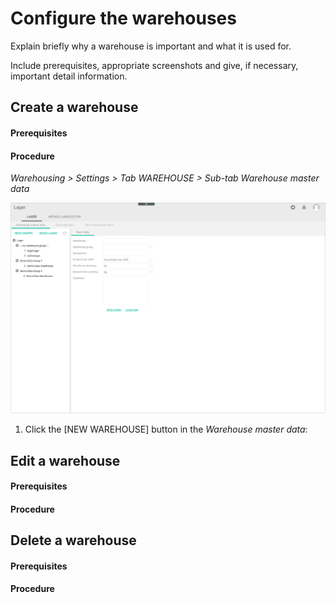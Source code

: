 # Configure the warehouses




Explain briefly why a warehouse is important and what it is used for.

Include prerequisites, appropriate screenshots and give, if necessary, important detail information.


## Create a warehouse

#### Prerequisites


#### Procedure

*Warehousing > Settings > Tab WAREHOUSE > Sub-tab Warehouse master data*

![Warehouse master data](../../Assets/Screenshots/RetailSuiteWarehousing/Settings/Warehouse/WarehouseMasterData/WarehouseBasicData.png "[Warehouse master data]")

1. Click the [NEW WAREHOUSE] button in the *Warehouse master data*:



## Edit a warehouse

#### Prerequisites


#### Procedure



## Delete a warehouse

#### Prerequisites


#### Procedure

